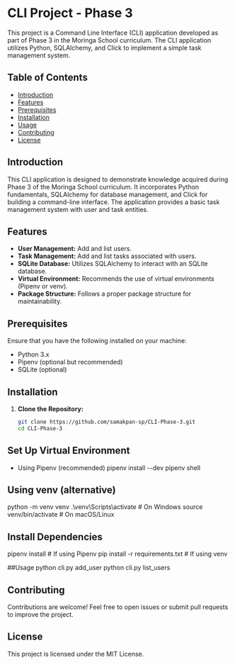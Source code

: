 # CLI Project - Phase 3

This project is a Command Line Interface (CLI) application developed as part of Phase 3 in the Moringa School curriculum. The CLI application utilizes Python, SQLAlchemy, and Click to implement a simple task management system.

## Table of Contents

- [Introduction](#introduction)
- [Features](#features)
- [Prerequisites](#prerequisites)
- [Installation](#installation)
- [Usage](#usage)
- [Contributing](#contributing)
- [License](#license)

## Introduction

This CLI application is designed to demonstrate knowledge acquired during Phase 3 of the Moringa School curriculum. It incorporates Python fundamentals, SQLAlchemy for database management, and Click for building a command-line interface. The application provides a basic task management system with user and task entities.

## Features

- **User Management:** Add and list users.
- **Task Management:** Add and list tasks associated with users.
- **SQLite Database:** Utilizes SQLAlchemy to interact with an SQLite database.
- **Virtual Environment:** Recommends the use of virtual environments (Pipenv or venv).
- **Package Structure:** Follows a proper package structure for maintainability.

## Prerequisites

Ensure that you have the following installed on your machine:

- Python 3.x
- Pipenv (optional but recommended)
- SQLite (optional)

## Installation

1. **Clone the Repository:**
   ```bash
   git clone https://github.com/samakpan-sp/CLI-Phase-3.git
   cd CLI-Phase-3
   
## Set Up Virtual Environment
  * Using Pipenv (recommended)
    pipenv install --dev
    pipenv shell

## Using venv (alternative)
   python -m venv venv
   .\venv\Scripts\activate  # On Windows
   source venv/bin/activate  # On macOS/Linux

## Install Dependencies
  pipenv install  # If using Pipenv
  pip install -r requirements.txt  # If using venv

##Usage
  python cli.py add_user <username>
  python cli.py list_users

## Contributing
  Contributions are welcome! Feel free to open issues or submit pull requests to improve the project.

## License
  This project is licensed under the MIT License.





